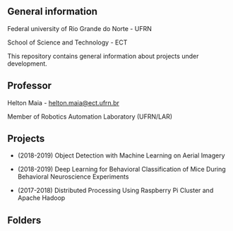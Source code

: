 ## General information 
Federal university of Rio Grande do Norte - UFRN

School of Science and Technology - ECT

This repository contains general information about projects under development.

## Professor

Helton Maia - helton.maia@ect.ufrn.br

Member of Robotics Automation Laboratory (UFRN/LAR)

## Projects

* (2018-2019) Object Detection with Machine Learning on Aerial Imagery

* (2018-2019) Deep Learning for Behavioral Classification of Mice During Behavioral Neuroscience Experiments

* (2017-2018) Distributed Processing Using Raspberry Pi Cluster and Apache Hadoop

## Folders
 
